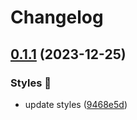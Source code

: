 # Changelog

## [0.1.1](https://github.com/hbstack/syntax-highlighting/compare/styles/rose-pine/v0.1.0...styles/rose-pine/v0.1.1) (2023-12-25)


### Styles 🎨

* update styles ([9468e5d](https://github.com/hbstack/syntax-highlighting/commit/9468e5d054f6c1775a1966bcf308506cebd2f804))
